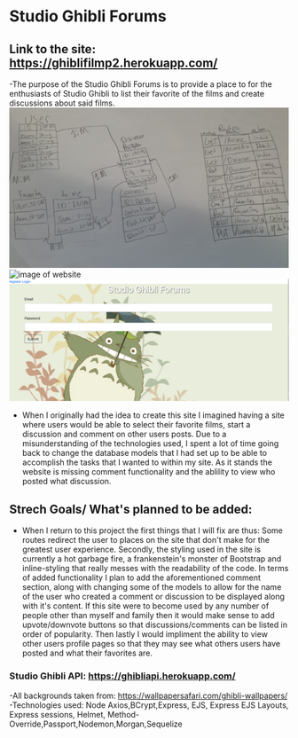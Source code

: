 # Studio Ghibli Forums
## Link to the site: https://ghiblifilmp2.herokuapp.com/
-The purpose of the Studio Ghibli Forums is to provide a place to for the enthusiasts of Studio Ghibli to list their favorite of the films and create discussions about said films.
![Route Chart and DB Models](public/images/routechart.png)
![image of website](public/images/screenshot1.png)
![image of website2](public/images/screenshot2.png)
- When I originally had the idea to create this site I imagined having a site where users would be able to select their favorite films, start a discussion and comment on other users posts. Due to a misunderstanding of the technologies used, I spent a lot of time going back to change the database models that I had set up to be able to accomplish the tasks that I wanted to within my site. As it stands the website is missing comment functionality and the ablility to view who posted what discussion.
## Strech Goals/ What's planned to be added:
- When I return to this project the first things that I will fix are thus: Some routes redirect the user to places on the site that don't make for the greatest user experience. Secondly, the styling used in the site is currently a hot garbage fire, a frankenstein's monster of Bootstrap and inline-styling that really messes with the readability of the code. In terms of added functionality I plan to add the aforementioned comment section, along with changing some of the models to allow for the name of the user who created a comment or discussion to be displayed along with it's content. If this site were to become used by any number of people other than myself and family then it would make sense to add upvote/downvote buttons so that discussions/comments can be listed in order of popularity. Then lastly I would impliment the ability to view other users profile pages so that they may see what others users have posted and what their favorites are.
### Studio Ghibli API: https://ghibliapi.herokuapp.com/
-All backgrounds taken from: https://wallpapersafari.com/ghibli-wallpapers/
-Technologies used: Node Axios,BCrypt,Express, EJS, Express EJS Layouts, Express sessions, Helmet, Method-Override,Passport,Nodemon,Morgan,Sequelize
